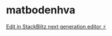 # matbodenhva

[Edit in StackBlitz next generation editor ⚡️](https://stackblitz.com/~/github.com/DonkeykongM/matbodenhva)